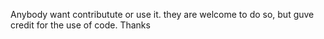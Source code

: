 Anybody want contributute or use it. they are welcome to do so, but guve credit for the use of code.
Thanks
